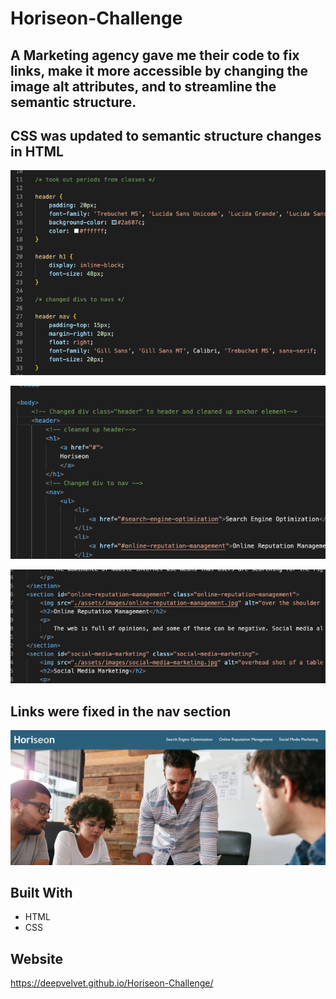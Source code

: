 # Horiseon-Challenge

## A Marketing agency gave me their code to fix links, make it more accessible by changing the image alt attributes, and to streamline the semantic structure.

## CSS was updated to semantic structure changes in HTML

![screengrab1](Develop/assets/images/screengrab1.png)

![screengrab2](Develop/assets/images/screengrab2.png)

![screengrab3](Develop/assets/images/screengrab3.png)

## Links were fixed in the nav section

![screengrab4](Develop/assets/images/mainpage.jpg)


## Built With
* HTML
* CSS

## Website
https://deepvelvet.github.io/Horiseon-Challenge/
